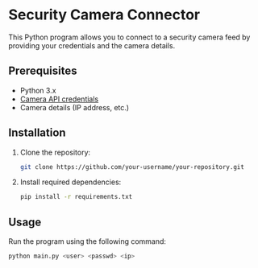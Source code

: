# Security Camera Connector

This Python program allows you to connect to a security camera feed by providing your credentials and the camera details.

## Prerequisites

- Python 3.x
- [Camera API credentials](#getting-camera-credentials)
- Camera details (IP address, etc.)

## Installation

1. Clone the repository:

    ```bash
    git clone https://github.com/your-username/your-repository.git
    ```

2. Install required dependencies:

    ```bash
    pip install -r requirements.txt
    ```

## Usage

Run the program using the following command:

```bash
python main.py <user> <passwd> <ip>
